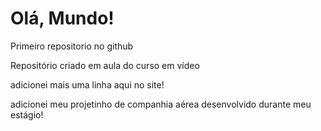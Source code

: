 # Olá, Mundo!
 Primeiro repositorio no github

 Repositório criado em aula do curso em vídeo

adicionei mais uma linha aqui no site!

adicionei meu projetinho de companhia aérea desenvolvido durante meu estágio!